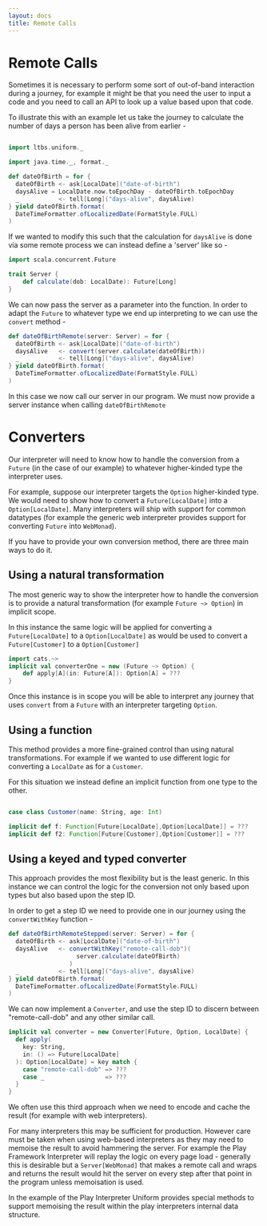 ```yaml
---
layout: docs
title: Remote Calls
---
```


# Remote Calls 

Sometimes it is necessary to perform some sort of out-of-band
interaction during a journey, for example it might be that you need
the user to input a code and you need to call an API to look up a
value based upon that code. 

To illustrate this with an example let us take the journey to
calculate the number of days a person has been alive from earlier - 

```scala

import ltbs.uniform._

import java.time._, format._

def dateOfBirth = for {
  dateOfBirth <- ask[LocalDate]("date-of-birth")
  daysAlive = LocalDate.now.toEpochDay - dateOfBirth.toEpochDay
  _           <- tell[Long]("days-alive", daysAlive)
} yield dateOfBirth.format(
  DateTimeFormatter.ofLocalizedDate(FormatStyle.FULL)
)
```

If we wanted to modify this such that the calculation for `daysAlive` is
done via some remote process we can instead define a 'server' like so - 

```scala
import scala.concurrent.Future

trait Server {
    def calculate(dob: LocalDate): Future[Long]
}
```

We can now pass the server as a parameter into the function. 
In order to adapt the `Future` to whatever type we end up
interpreting to we can use the `convert` method - 

```scala
def dateOfBirthRemote(server: Server) = for {
  dateOfBirth <- ask[LocalDate]("date-of-birth")
  daysAlive   <- convert(server.calculate(dateOfBirth))
  _           <- tell[Long]("days-alive", daysAlive)
} yield dateOfBirth.format(
  DateTimeFormatter.ofLocalizedDate(FormatStyle.FULL)
)
```

In this case we now call our server in our program. We must
now provide a server instance when calling `dateOfBirthRemote`

# Converters

Our interpreter will need to know how to handle the conversion from a
`Future` (in the case of our example) to whatever higher-kinded type
the interpreter uses. 

For example, suppose our interpreter targets the `Option`
higher-kinded type. We would need to
show how to convert a `Future[LocalDate]` into a `Option[LocalDate]`. 
Many interpreters will ship with support for common datatypes (for
example the generic web interpreter provides support for converting
`Future` into `WebMonad`).

If you have to provide your own conversion method, there are three
main ways to do it. 

## Using a natural transformation

The most generic way to show the interpreter how to handle the
conversion is to provide a natural transformation (for example 
`Future ~> Option`) in implicit scope.

In this instance the same logic will be applied for converting a
`Future[LocalDate]` to a `Option[LocalDate]` as would be used to convert a
`Future[Customer]` to a `Option[Customer]`

```scala
import cats.~>
implicit val converterOne = new (Future ~> Option) { 
	def apply[A](in: Future[A]): Option[A] = ???
}
```

Once this instance is in scope you will be able to interpret any
journey that uses `convert` from a `Future` with an interpreter
targeting `Option`.

## Using a function

This method provides a more fine-grained control than using natural
transformations. For example if we wanted to use different logic for
converting a `LocalDate` as for a `Customer`.

For this situation we instead define an implicit function from one
type to the other.

```scala

case class Customer(name: String, age: Int)

implicit def f: Function[Future[LocalDate],Option[LocalDate]] = ???
implicit def f2: Function[Future[Customer],Option[Customer]] = ???
```

## Using a keyed and typed converter 

This approach provides the most flexibility but is the least
generic. In this instance we can control the logic for the conversion
not only based upon types but also based upon the step ID. 

In order to get a step ID we need to provide one in our journey using
the `convertWithKey` function - 

```scala
def dateOfBirthRemoteStepped(server: Server) = for {
  dateOfBirth <- ask[LocalDate]("date-of-birth")
  daysAlive   <- convertWithKey("remote-call-dob")(
                   server.calculate(dateOfBirth)
                 )
  _           <- tell[Long]("days-alive", daysAlive)
} yield dateOfBirth.format(
  DateTimeFormatter.ofLocalizedDate(FormatStyle.FULL)
)
```

We can now implement a `Converter`, and use the step ID to discern
between "remote-call-dob" and any other similar call.

```scala
implicit val converter = new Converter[Future, Option, LocalDate] {
  def apply(
    key: String, 
	in: () => Future[LocalDate]
  ): Option[LocalDate] = key match { 
    case "remote-call-dob" => ???
    case _                 => ???
  }
}
```

We often use this third approach when we need to encode and cache 
the result (for example with web interpreters).

For many interpreters this may be sufficient for production. However
care must be taken when using web-based interpreters as they may need
to memoise the result to avoid hammering the server. For example the
Play Framework Interpreter will replay the logic on every page load -
generally this is desirable but a `Server[WebMonad]` that makes a
remote call and wraps and returns the result would hit the server on every step after that point in the program unless memoisation is used.

In the example of the Play Interpreter Uniform provides special
methods to support memoising the result within the play interpreters
internal data structure. 
